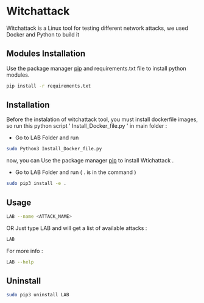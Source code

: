 # Witchattack

Witchattack is a Linux tool for testing different network attacks, we used Docker and Python to build it 

## Modules Installation 

Use the package manager [pip](https://pip.pypa.io/en/stable/) and requirements.txt file to install python modules.

```bash
pip install -r requirements.txt 
```

## Installation

Before the instalation of witchattack tool, you must install dockerfile images, so run this python script  ' Install_Docker_file.py ' in main folder :

- Go to LAB Folder and run 

```bash
sudo Python3 Install_Docker_file.py
```

now, you can Use the package manager [pip](https://pip.pypa.io/en/stable/) to install Wtichattack .

- Go to LAB Folder and run ( . is in the command )

```bash
sudo pip3 install -e .
```

## Usage

```bash
LAB --name <ATTACK_NAME>
```

OR Just type LAB and will get a list of available attacks :

```bash
LAB 
```

For more info :
```bash
LAB --help
```
## Uninstall 

```bash
sudo pip3 uninstall LAB
```
